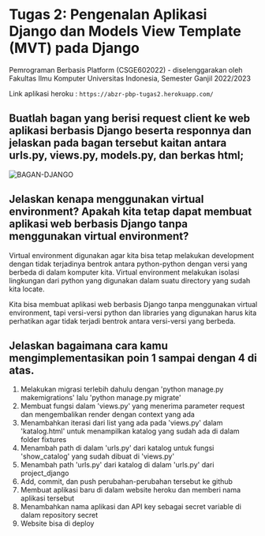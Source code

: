 # Tugas 2: Pengenalan Aplikasi Django dan Models View Template (MVT) pada Django

Pemrograman Berbasis Platform (CSGE602022) - diselenggarakan oleh Fakultas Ilmu Komputer Universitas Indonesia, Semester Ganjil 2022/2023

Link aplikasi heroku : `https://abzr-pbp-tugas2.herokuapp.com/`

## Buatlah bagan yang berisi request client ke web aplikasi berbasis Django beserta responnya dan jelaskan pada bagan tersebut kaitan antara urls.py, views.py, models.py, dan berkas html;

![BAGAN-DJANGO](https://user-images.githubusercontent.com/94692166/190308162-ac56a2bc-3b0c-469e-8581-c9739f884122.png)

## Jelaskan kenapa menggunakan virtual environment? Apakah kita tetap dapat membuat aplikasi web berbasis Django tanpa menggunakan virtual environment?

Virtual environment digunakan agar kita bisa tetap melakukan development dengan tidak terjadinya bentrok antara python-python dengan versi yang berbeda di dalam komputer kita. Virtual environment melakukan isolasi lingkungan dari python yang digunakan dalam suatu directory yang sudah kita locate.

Kita bisa membuat aplikasi web berbasis Django tanpa menggunakan virtual environment, tapi versi-versi python dan libraries yang digunakan harus kita perhatikan agar tidak terjadi bentrok antara versi-versi yang berbeda.

## Jelaskan bagaimana cara kamu mengimplementasikan poin 1 sampai dengan 4 di atas.

1. Melakukan migrasi terlebih dahulu dengan 'python manage.py makemigrations' lalu 'python manage.py migrate'
2. Membuat fungsi dalam 'views.py' yang menerima parameter request dan mengembalikan render dengan context yang ada
3. Menambahkan iterasi dari list yang ada pada 'views.py' dalam 'katalog.html' untuk menampilkan katalog yang sudah ada di dalam folder fixtures
4. Menambah path di dalam 'urls.py' dari katalog untuk fungsi 'show_catalog' yang sudah dibuat di 'views.py'
5. Menambah path 'urls.py' dari katalog di dalam 'urls.py' dari project_django
6. Add, commit, dan push perubahan-perubahan tersebut ke github
7. Membuat aplikasi baru di dalam website heroku dan memberi nama aplikasi tersebut
8. Menambahkan nama aplikasi dan API key sebagai secret variable di dalam repository secret
9. Website bisa di deploy

